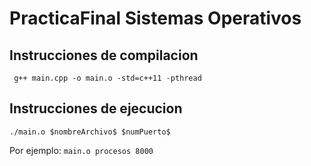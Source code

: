 # PracticaFinal Sistemas Operativos

## Instrucciones de compilacion
`` g++ main.cpp -o main.o -std=c++11 -pthread``

## Instrucciones de ejecucion
``./main.o $nombreArchivo$ $numPuerto$``

Por ejemplo: ``main.o procesos 8000``

